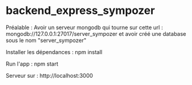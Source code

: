 # backend_express_sympozer

Préalable : Avoir un serveur mongodb qui tourne sur cette url : mongodb://127.0.0.1:27017/server_sympozer et avoir créé une database sous le nom "server_sympozer"

Installer les dépendances : npm install

Run l'app : npm start

Serveur sur : http://localhost:3000
